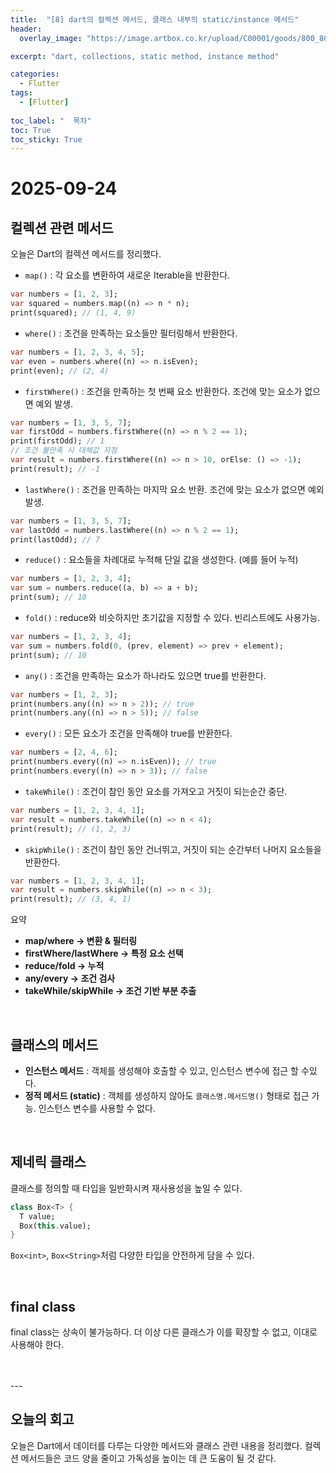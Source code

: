 ```yaml
---
title:  "[8] dart의 컬렉션 메서드, 클래스 내부의 static/instance 메서드"
header:
  overlay_image: "https://image.artbox.co.kr/upload/C00001/goods/800_800/818/230525003912818.jpg?s=/goods/org/818/230525003912818.jpg"

excerpt: "dart, collections, static method, instance method"

categories:
  - Flutter
tags:
  - [Flutter]
    
toc_label: "  목차"
toc: True
toc_sticky: True
---
```


# 2025-09-24

## 컬렉션 관련 메서드
오늘은 Dart의 컬렉션 메서드를 정리했다.

- `map()` : 각 요소를 변환하여 새로운 Iterable을 반환한다.
```dart
var numbers = [1, 2, 3];
var squared = numbers.map((n) => n * n);
print(squared); // (1, 4, 9)
```
- `where()` : 조건을 만족하는 요소들만 필터링해서 반환한다.
```dart
var numbers = [1, 2, 3, 4, 5];
var even = numbers.where((n) => n.isEven);
print(even); // (2, 4)
```
- `firstWhere()` : 조건을 만족하는 첫 번째 요소 반환한다. 조건에 맞는 요소가 없으면 예외 발생.
```dart
var numbers = [1, 3, 5, 7];
var firstOdd = numbers.firstWhere((n) => n % 2 == 1);
print(firstOdd); // 1
// 조건 불만족 시 대체값 지정
var result = numbers.firstWhere((n) => n > 10, orElse: () => -1);
print(result); // -1
```
- `lastWhere()` : 조건을 만족하는 마지막 요소 반환. 조건에 맞는 요소가 없으면 예외 발생.
```dart
var numbers = [1, 3, 5, 7];
var lastOdd = numbers.lastWhere((n) => n % 2 == 1);
print(lastOdd); // 7
```
- `reduce()` : 요소들을 차례대로 누적해 단일 값을 생성한다. (예를 들어 누적)
```dart
var numbers = [1, 2, 3, 4];
var sum = numbers.reduce((a, b) => a + b);
print(sum); // 10
```
- `fold()` : reduce와 비슷하지만 초기값을 지정할 수 있다. 빈리스트에도 사용가능.
```dart
var numbers = [1, 2, 3, 4];
var sum = numbers.fold(0, (prev, element) => prev + element);
print(sum); // 10
```
- `any()` : 조건을 만족하는 요소가 하나라도 있으면 true를 반환한다.
```dart
var numbers = [1, 2, 3];
print(numbers.any((n) => n > 2)); // true
print(numbers.any((n) => n > 5)); // false
```
- `every()` : 모든 요소가 조건을 만족해야 true를 반환한다.
```dart
var numbers = [2, 4, 6];
print(numbers.every((n) => n.isEven)); // true
print(numbers.every((n) => n > 3)); // false
```
- `takeWhile()` : 조건이 참인 동안 요소를 가져오고 거짓이 되는순간 중단.
```dart
var numbers = [1, 2, 3, 4, 1];
var result = numbers.takeWhile((n) => n < 4);
print(result); // (1, 2, 3)
```
- `skipWhile()` : 조건이 참인 동안 건너뛰고, 거짓이 되는 순간부터 나머지 요소들을 반환한다.
```dart
var numbers = [1, 2, 3, 4, 1];
var result = numbers.skipWhile((n) => n < 3);
print(result); // (3, 4, 1)
```

요약  
- **map/where → 변환 & 필터링**  
- **firstWhere/lastWhere → 특정 요소 선택**  
- **reduce/fold → 누적**  
- **any/every → 조건 검사**  
- **takeWhile/skipWhile → 조건 기반 부분 추출**  

<br>

## 클래스의 메서드
- **인스턴스 메서드** : 객체를 생성해야 호출할 수 있고, 인스턴스 변수에 접근 할 수있다.
- **정적 메서드 (static)** : 객체를 생성하지 않아도 `클래스명.메서드명()` 형태로 접근 가능. 인스턴스 변수를 사용할 수 없다.

<br>

## 제네릭 클래스
클래스를 정의할 때 타입을 일반화시켜 재사용성을 높일 수 있다.  
```dart
class Box<T> {
  T value;
  Box(this.value);
}
```
`Box<int>`, `Box<String>`처럼 다양한 타입을 안전하게 담을 수 있다.

<br>

## final class
final class는 상속이 불가능하다. 더 이상 다른 클래스가 이를 확장할 수 없고, 이대로 사용해야 한다.

<br>
<br>
---

## 오늘의 회고
오늘은 Dart에서 데이터를 다루는 다양한 메서드와 클래스 관련 내용을 정리했다. 컬렉션 메서드들은 코드 양을 줄이고 가독성을 높이는 데 큰 도움이 될 것 같다.
